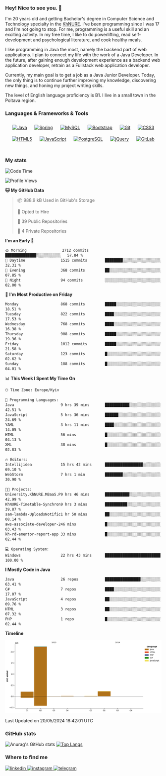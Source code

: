### Hey! Nice to see you. 👋

I'm 20 years old and getting Bachelor's degree in Computer Science and Technology
specialty in the [KhNURE][1]. I've been programming since I was 17 and I'm not going
to stop. For me, programming is a useful skill and an exciting activity. In my free
time, I like to do powerlifting, read self-development and psychological literature,
and cook healthy meals.

I like programming in Java the most, namely the backend part of web applications.
I plan to connect my life with the work of a Java Developer. In the future, after 
gaining enough development experience as a backend web application developer, 
retrain as a Fullstack web application developer. 

Currently, my main goal is to get a job as a Java Junior Developer. 
Today, the only thing is to continue further improving my knowledge, discovering 
new things, and honing my project writing skills.

The level of English language proficiency is B1. I live in a small town in the
Poltava region.

### Languages & Frameworks & Tools
<div align="center">  
<a href="https://www.java.com/" target="_blank"><img style="margin: 10px" src="https://profilinator.rishav.dev/skills-assets/java-original-wordmark.svg" alt="Java" height="50" /></a>
<a href="https://docs.spring.io/spring-framework/docs/3.0.x/reference/expressions.html#:~:text=The%20Spring%20Expression%20Language%20(SpEL,and%20basic%20string%20templating%20functionality." target="_blank"><img style="margin: 10px" src="https://profilinator.rishav.dev/skills-assets/springio-icon.svg" alt="Spring" height="50" /></a>
<a href="https://www.mysql.com/" target="_blank"><img style="margin: 10px" src="https://profilinator.rishav.dev/skills-assets/mysql-original-wordmark.svg" alt="MySQL" height="50" /></a>
<a href="https://getbootstrap.com/docs/3.4/javascript/" target="_blank"><img style="margin: 10px" src="https://profilinator.rishav.dev/skills-assets/bootstrap-plain.svg" alt="Bootstrap" height="50" /></a>  
<a href="https://github.com/" target="_blank"><img style="margin: 10px" src="https://profilinator.rishav.dev/skills-assets/git-scm-icon.svg" alt="Git" height="50" /></a>
<a href="https://www.w3schools.com/css/" target="_blank"><img style="margin: 10px" src="https://profilinator.rishav.dev/skills-assets/css3-original-wordmark.svg" alt="CSS3" height="50" /></a>  
<a href="https://en.wikipedia.org/wiki/HTML5" target="_blank"><img style="margin: 10px" src="https://profilinator.rishav.dev/skills-assets/html5-original-wordmark.svg" alt="HTML5" height="50" /></a>  
<a href="https://www.javascript.com/" target="_blank"><img style="margin: 10px" src="https://profilinator.rishav.dev/skills-assets/javascript-original.svg" alt="JavaScript" height="50" /></a>  
<a href="https://www.postgresql.org/" target="_blank"><img style="margin: 10px" src="https://profilinator.rishav.dev/skills-assets/postgresql-original-wordmark.svg" alt="PostgreSQL" height="50" /></a>  
<a href="https://jquery.com/" target="_blank"><img style="margin: 10px" src="https://profilinator.rishav.dev/skills-assets/jquery.png" alt="jQuery" height="50" /></a>
<a href="https://about.gitlab.com/" target="_blank"><img style="margin: 10px" src="https://profilinator.rishav.dev/skills-assets/gitlab.svg" alt="GitLab" height="50" /></a>  
</div>  

<br/>  

### My stats 

<!--START_SECTION:waka-->
![Code Time](http://img.shields.io/badge/Code%20Time-1%2C050%20hrs%2016%20mins-blue)

![Profile Views](http://img.shields.io/badge/Profile%20Views-0-blue)

**🐱 My GitHub Data** 

> 📦 988.9 kB Used in GitHub's Storage 
 > 
> 💼 Opted to Hire
 > 
> 📜 39 Public Repositories 
 > 
> 🔑 4 Private Repositories 
 > 
**I'm an Early 🐤** 

```text
🌞 Morning                2712 commits        ██████████████░░░░░░░░░░░   57.84 % 
🌆 Daytime                1515 commits        ████████░░░░░░░░░░░░░░░░░   32.31 % 
🌃 Evening                368 commits         ██░░░░░░░░░░░░░░░░░░░░░░░   07.85 % 
🌙 Night                  94 commits          ░░░░░░░░░░░░░░░░░░░░░░░░░   02.00 % 
```
📅 **I'm Most Productive on Friday** 

```text
Monday                   868 commits         █████░░░░░░░░░░░░░░░░░░░░   18.51 % 
Tuesday                  822 commits         ████░░░░░░░░░░░░░░░░░░░░░   17.53 % 
Wednesday                768 commits         ████░░░░░░░░░░░░░░░░░░░░░   16.38 % 
Thursday                 908 commits         █████░░░░░░░░░░░░░░░░░░░░   19.36 % 
Friday                   1012 commits        █████░░░░░░░░░░░░░░░░░░░░   21.58 % 
Saturday                 123 commits         █░░░░░░░░░░░░░░░░░░░░░░░░   02.62 % 
Sunday                   188 commits         █░░░░░░░░░░░░░░░░░░░░░░░░   04.01 % 
```


📊 **This Week I Spent My Time On** 

```text
🕑︎ Time Zone: Europe/Kyiv

💬 Programming Languages: 
Java                     9 hrs 39 mins       ███████████░░░░░░░░░░░░░░   42.51 % 
JavaScript               5 hrs 36 mins       ██████░░░░░░░░░░░░░░░░░░░   24.69 % 
YAML                     3 hrs 11 mins       ████░░░░░░░░░░░░░░░░░░░░░   14.05 % 
HTML                     56 mins             █░░░░░░░░░░░░░░░░░░░░░░░░   04.13 % 
XML                      38 mins             █░░░░░░░░░░░░░░░░░░░░░░░░   02.83 % 

🔥 Editors: 
Intellijidea             15 hrs 42 mins      █████████████████░░░░░░░░   69.10 % 
WebStorm                 7 hrs 1 min         ████████░░░░░░░░░░░░░░░░░   30.90 % 

🐱‍💻 Projects: 
University.KhNURE.MBaaS.P9 hrs 46 mins       ███████████░░░░░░░░░░░░░░   42.99 % 
KhNURE-Timetable-Synchron9 hrs 3 mins        ██████████░░░░░░░░░░░░░░░   39.87 % 
sam-lambda-UploadsNotific1 hr 50 mins        ██░░░░░░░░░░░░░░░░░░░░░░░   08.14 % 
aws-associate-developer-246 mins             █░░░░░░░░░░░░░░░░░░░░░░░░   03.43 % 
kh-rd-ementor-report-app 33 mins             █░░░░░░░░░░░░░░░░░░░░░░░░   02.44 % 

💻 Operating System: 
Windows                  22 hrs 43 mins      █████████████████████████   100.00 % 
```

**I Mostly Code in Java** 

```text
Java                     26 repos            ████████████████░░░░░░░░░   63.41 % 
C#                       7 repos             ████░░░░░░░░░░░░░░░░░░░░░   17.07 % 
JavaScript               4 repos             ██░░░░░░░░░░░░░░░░░░░░░░░   09.76 % 
HTML                     3 repos             ██░░░░░░░░░░░░░░░░░░░░░░░   07.32 % 
PHP                      1 repo              █░░░░░░░░░░░░░░░░░░░░░░░░   02.44 % 
```



**Timeline**

![Lines of Code chart](https://raw.githubusercontent.com/StasonMendelso/StasonMendelso/main/assets/bar_graph.png)


 Last Updated on 20/05/2024 18:42:01 UTC
<!--END_SECTION:waka-->

### GitHub stats
![Anurag's GitHub stats](https://github-readme-stats-sigma-five.vercel.app/api?username=stasonMendelso&show_icons=true&theme=transparent)
[![Top Langs](https://github-readme-stats-sigma-five.vercel.app/api/top-langs/?username=stasonMendelso)](https://github.com/stasonMendelso/github-readme-stats)
### Where to find me

<div align="start">
<a href="https://linkedin.com/in/stanislav-hlova-0b2a00265/" target="_blank">
<img src=https://img.shields.io/badge/linkedin-%231E77B5.svg?&style=for-the-badge&logo=linkedin&logoColor=white alt=linkedin style="margin-bottom: 5px;" />
</a>
<a href="https://instagram.com/stasonMendelson" target="_blank">
<img src=https://img.shields.io/badge/instagram-%23000000.svg?&style=for-the-badge&logo=instagram&logoColor=white alt=instagram style="margin-bottom: 5px;" />
</a> 
<a href="https://t.me/Stason_Mendelson" target="_blank">
<img src=https://img.shields.io/badge/telegram-%231E77B5.svg?&style=for-the-badge&logo=telegram&logoColor=white alt=telegram style="margin-bottom: 5px;" />
</a>  
</div>  

[1]:[https://nure.ua/en/]


